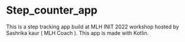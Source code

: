 # Step_counter_app
This is a step tracking app build at MLH INIT 2022 workshop hosted by Sashrika kaur ( MLH Coach ).
This app is made with Kotlin.
